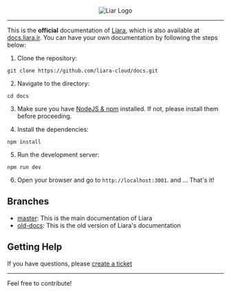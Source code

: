 <p align="center">
  <img src="https://media.liara.ir/logos/download.svg" alt="Liar Logo" />
</p>

---

This is the **official** documentation of [Liara](https://liara.ir), which is also available at [docs.liara.ir](https://docs.liara.ir). You can have your own documentation by following the steps below:

1. Clone the repository:
```
git clone https://github.com/liara-cloud/docs.git
```

2. Navigate to the directory:
```
cd docs
```

3.  Make sure you have [NodeJS & npm](https://nodejs.org/en) installed. If not, please install them before proceeding.

4. Install the dependencies:
```
npm install
```

5. Run the development server:
```
npm run dev
```
6. Open your browser and go to `http://localhost:3001`.
and ... That's it!

## Branches 
- [master](https://github.com/liara-cloud/docs/tree/master): This is the main documentation of Liara
- [old-docs](https://github.com/liara-cloud/docs/tree/old-docs): This is the old version of Liara's documentation

## Getting Help
If you have questions, please [create a ticket](https://console.liara.ir/tickets/create)

---

Feel free to contribute!

